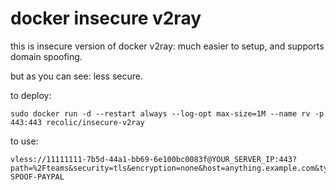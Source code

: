 # docker insecure v2ray

this is insecure version of docker v2ray: much easier to setup, and supports domain spoofing. 

but as you can see: less secure.

to deploy:

```
sudo docker run -d --restart always --log-opt max-size=1M --name rv -p 443:443 recolic/insecure-v2ray
```

to use:

```
vless://11111111-7b5d-44a1-bb69-6e100bc0083f@YOUR_SERVER_IP:443?path=%2Fteams&security=tls&encryption=none&host=anything.example.com&type=ws&sni=www.paypal.com#TEST-SPOOF-PAYPAL
```

